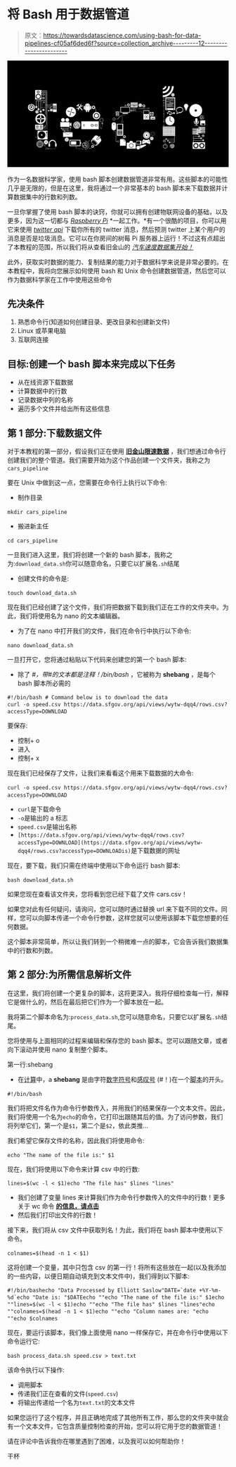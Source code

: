 # 将 Bash 用于数据管道

> 原文：<https://towardsdatascience.com/using-bash-for-data-pipelines-cf05af6ded6f?source=collection_archive---------12----------------------->

![](img/d5495fd7cbfbf14873e926c537dd18d8.png)

作为一名数据科学家，使用 bash 脚本创建数据管道非常有用。这些脚本的可能性几乎是无限的，但是在这里，我将通过一个非常基本的 bash 脚本来下载数据并计算数据集中的行数和列数。

一旦你掌握了使用 bash 脚本的诀窍，你就可以拥有创建物联网设备的基础，以及更多，因为这一切都与 [*Raspberry Pi*](https://www.raspberrypi.org/) *一起工作。*有一个很酷的项目，你可以用它来使用 [*twitter api*](https://developer.twitter.com/en/docs.html) 下载你所有的 twitter 消息，然后预测 twitter 上某个用户的消息是否是垃圾消息。它可以在你房间的树莓 Pi 服务器上运行！不过这有点超出了本教程的范围，所以我们将从查看旧金山的 [*汽车速度数据集开始！*](https://catalog.data.gov/dataset/san-francisco-speed-limit-compliance)

此外，获取实时数据的能力、复制结果的能力对于数据科学来说是非常必要的。在本教程中，我将向您展示如何使用 bash 和 Unix 命令创建数据管道，然后您可以作为数据科学家在工作中使用这些命令

## 先决条件

1.  熟悉命令行(知道如何创建目录、更改目录和创建新文件)
2.  Linux 或苹果电脑
3.  互联网连接

## 目标:创建一个 bash 脚本来完成以下任务

*   从在线资源下载数据
*   计算数据中的行数
*   记录数据中列的名称
*   遍历多个文件并给出所有这些信息

## 第 1 部分:下载数据文件

对于本教程的第一部分，假设我们正在使用 [**旧金山限速数据**](https://catalog.data.gov/dataset/san-francisco-speed-limit-compliance/resource/1407d038-e0f4-439b-9370-64d70253396b) ，我们想通过命令行创建我们的整个管道。我们需要开始为这个作品创建一个文件夹，我称之为`cars_pipeline`

要在 Unix 中做到这一点，您需要在命令行上执行以下命令:

*   制作目录

`mkdir cars_pipeline`

*   搬进新主任

`cd cars_pipeline`

一旦我们进入这里，我们将创建一个新的 bash 脚本，我称之为:`download_data.sh`你可以随意命名，只要它以扩展名`.sh`结尾

*   创建文件的命令是:

`touch download_data.sh`

现在我们已经创建了这个文件，我们将把数据下载到我们正在工作的文件夹中。为此，我们将使用名为 nano 的文本编辑器。

*   为了在 nano 中打开我们的文件，我们在命令行中执行以下命令:

`nano download_data.sh`

一旦打开它，您将通过粘贴以下代码来创建您的第一个 bash 脚本:

*   除了 *#，带#的文本都是注释！/bin/bash* ，它被称为 **shebang** ，是每个 bash 脚本所必需的

```
#!/bin/bash # Command below is to download the data
curl -o speed.csv https://data.sfgov.org/api/views/wytw-dqq4/rows.csv?accessType=DOWNLOAD
```

要保存:

*   控制+ o
*   进入
*   控制+ x

现在我们已经保存了文件，让我们来看看这个用来下载数据的大命令:

`curl -o speed.csv https://data.sfgov.org/api/views/wytw-dqq4/rows.csv?accessType=DOWNLOAD`

*   `curl`是下载命令
*   `-o`是输出的 a 标志
*   `speed.csv`是输出名称
*   `[https://data.sfgov.org/api/views/wytw-dqq4/rows.csv?accessType=DOWNLOAD](https://data.sfgov.org/api/views/wytw-dqq4/rows.csv?accessType=DOWNLOADis)`是下载数据的网址

现在，要下载，我们只需在终端中使用以下命令运行 bash 脚本:

`bash download_data.sh`

如果您现在查看该文件夹，您将看到您已经下载了文件 cars.csv！

如果您对此有任何疑问，请询问，您可以随时通过替换 url 来下载不同的文件。同样，您可以向脚本传递一个命令行参数，这样您就可以使用该脚本下载您想要的任何数据。

这个脚本非常简单，所以让我们转到一个稍微难一点的脚本，它会告诉我们数据集中的行数和列数。

## **第 2 部分:为所需信息解析文件**

在这里，我们将创建一个更复杂的脚本，这将更深入。我将仔细检查每一行，解释它是做什么的，然后在最后把它们作为一个脚本放在一起。

我将第二个脚本命名为:`process_data.sh`,您可以随意命名，只要它以扩展名`.sh`结尾。

您将使用与上面相同的过程来编辑和保存您的 bash 脚本。您可以跟随文章，或者向下滚动并使用 nano 复制整个脚本。

第一行:shebang

*   在[计算](https://en.wikipedia.org/wiki/Computing)中，a **shebang** 是由字符[数字符号](https://en.wikipedia.org/wiki/Number_sign)和[感叹号](https://en.wikipedia.org/wiki/Exclamation_mark) (#！)在一个[脚本](https://en.wikipedia.org/wiki/Script_(computing))的开头。

`#!/bin/bash`

我们将把文件名作为命令行参数传入，并用我们的结果保存一个文本文件。因此，我们将使用一个名为`echo`的命令，它打印出跟随其后的值。为了访问参数，我们将列举它们，第一个是`$1`，第二个是`$2`，依此类推…

我们希望它保存文件的名称，因此我们将使用命令:

`echo "The name of the file is:" $1`

现在，我们将使用以下命令来计算 csv 中的行数:

```
lines=$(wc -l < $1)echo "The file has" $lines "lines"
```

*   我们创建了变量 lines 来计算我们作为命令行参数传入的文件中的行数！更多关于 wc 命令 [**的信息，请点击**](https://en.wikipedia.org/wiki/Wc_(Unix))
*   然后我们打印出文件的行数！

接下来，我们将从 csv 文件中获取列名！为此，我们将在 bash 脚本中使用以下命令。

`colnames=$(head -n 1 < $1)`

这将创建一个变量，其中只包含 csv 的第一行！将所有这些放在一起(以及我添加的一些内容，以便日期自动填充到文本文件中)，我们得到以下脚本:

```
#!/bin/bashecho "Data Processed by Elliott Saslow"DATE=`date +%Y-%m-%d`echo "Date is: "$DATEecho ""echo "The name of the file is:" $1echo ""lines=$(wc -l < $1)echo ""echo "The file has" $lines "lines"echo ""colnames=$(head -n 1 < $1)echo ""echo "Column names are: "echo ""echo $colnames
```

现在，要运行该脚本，我们像上面使用 nano 一样保存它，并在命令行中使用以下命令运行它:

`bash process_data.sh speed.csv > text.txt`

该命令执行以下操作:

*   调用脚本
*   传递我们正在查看的文件(`speed.csv`)
*   将输出传递给一个名为`text.txt`的文本文件

如果您运行了这个程序，并且正确地完成了其他所有工作，那么您的文件夹中就会有一个文本文件，它包含质量控制检查的开始，您可以将它用于您的数据管道！

请在评论中告诉我你在哪里遇到了困难，以及我可以如何帮助你！

干杯